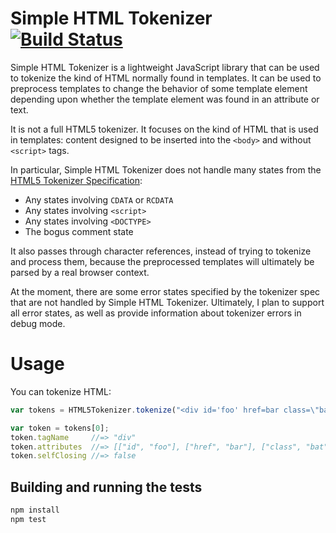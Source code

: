 ﻿# Simple HTML Tokenizer [![Build Status](![CI](https://github.com/tildeio/simple-html-tokenizer/workflows/CI/badge.svg))](https://github.com/tildeio/simple-html-tokenizer/actions?query=workflow%3ACI)

Simple HTML Tokenizer is a lightweight JavaScript library that can be
used to tokenize the kind of HTML normally found in templates. It can be
used to preprocess templates to change the behavior of some template
element depending upon whether the template element was found in an
attribute or text.

It is not a full HTML5 tokenizer. It focuses on the kind of HTML that is
used in templates: content designed to be inserted into the `<body>`
and without `<script>` tags.

In particular, Simple HTML Tokenizer does not handle many states from
the [HTML5 Tokenizer Specification][1]:

* Any states involving `CDATA` or `RCDATA`
* Any states involving `<script>`
* Any states involving `<DOCTYPE>`
* The bogus comment state

It also passes through character references, instead of trying to
tokenize and process them, because the preprocessed templates will
ultimately be parsed by a real browser context.

At the moment, there are some error states specified by the tokenizer
spec that are not handled by Simple HTML Tokenizer. Ultimately, I plan
to support all error states, as well as provide information about
tokenizer errors in debug mode.

[1]: http://www.whatwg.org/specs/web-apps/current-work/multipage/tokenization.html

# Usage

You can tokenize HTML:

```js
var tokens = HTML5Tokenizer.tokenize("<div id='foo' href=bar class=\"bat\">");

var token = tokens[0];
token.tagName     //=> "div"
token.attributes  //=> [["id", "foo"], ["href", "bar"], ["class", "bat"]]
token.selfClosing //=> false
```

## Building and running the tests

```bash
npm install
npm test
```
